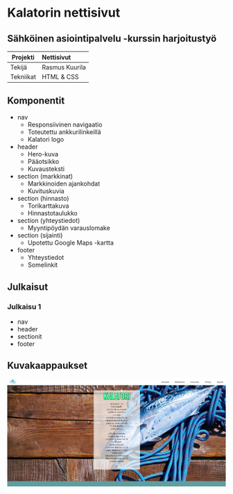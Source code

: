 # Kalatorin nettisivut
## Sähköinen asiointipalvelu -kurssin harjoitustyö

|Projekti|Nettisivut|
|--------|:--------|
|Tekijä|Rasmus Kuurila|
|Tekniikat|HTML & CSS|

## Komponentit
- nav
  - Responsiivinen navigaatio
  - Toteutettu ankkurilinkeillä
  - Kalatori logo
- header
  - Hero-kuva
  - Pääotsikko
  - Kuvausteksti
- section (markkinat)
  - Markkinoiden ajankohdat
  - Kuvituskuvia
- section (hinnasto)
  - Torikarttakuva
  - Hinnastotaulukko
- section (yhteystiedot)
  - Myyntipöydän varauslomake
- section (sijainti)
  - Upotettu Google Maps -kartta
- footer
  - Yhteystiedot
  - Somelinkit

## Julkaisut
### Julkaisu 1
  - nav
  - header
  - sectionit
  - footer

  ## Kuvakaappaukset
  ![header](img/ss.png)
